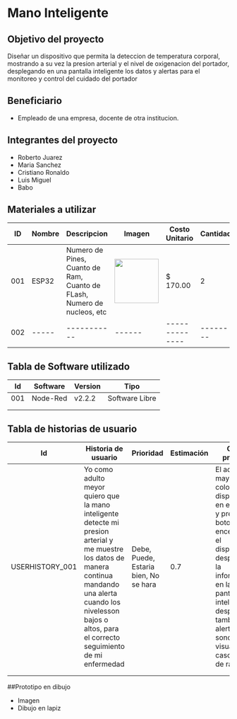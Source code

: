 # Mano Inteligente
## Objetivo del proyecto
Diseñar un dispositivo que permita la deteccion de temperatura corporal, mostrando a su vez la presion arterial y el nivel de oxigenacion del portador, desplegando en una pantalla inteligente los datos y alertas para el monitoreo y control del cuidado del portador 
## Beneficiario 
- Empleado de una empresa, docente de otra institucion.
## Integrantes del proyecto
- Roberto Juarez
- Maria Sanchez 
- Cristiano Ronaldo
- Luis Miguel
- Babo
## Materiales a utilizar 
|ID|Nombre|Descripcion|Imagen|Costo Unitario|Cantidad|
|---|-----|-----------|------|--------------|--------|
|001|ESP32|Numero de Pines, Cuanto de Ram, Cuanto de FLash, Numero de nucleos, etc|<img src="https://github.com/spalomino13/ProyectoDDI/assets/105385260/36fbaaee-9b89-4cc1-99fc-d31a1709ae33" width="100px" />|$ 170.00|2|
|002|-----|-----------|------|--------------|--------|
## Tabla de Software utilizado
| Id | Software | Version | Tipo |
|----|----------|---------|------|
|  001  | Node-Red | v2.2.2 | Software Libre |
|    |          |         |      |
|    |          |         |      |
## Tabla de historias de usuario
| Id | Historia de usuario | Prioridad | Estimación | Como probarlo | Responsable |
|----|---------------------|-----------|------------|---------------|-------------|
| USERHISTORY_001 | Yo como adulto meyor quiero que la mano inteligente detecte mi presion arterial y me muestre los datos de manera continua mandando una alerta cuando los nivelesson bajos o altos, para el correcto seguimiento de mi enfermedad | Debe, Puede, Estaria bien, No se hara |  0.7  | El adulto mayor se coloca el dispositivo en el cuello y preciosa el boton de encendido y el dispositivo desplegara la informacion en la pantalla inteligente, desplegando tambien alertas sonoras y visuales en caso fuera de rango | Samuel |
|    |                     |           |            |               |             |
|    |                     |           |            |               |             |
##Prototipo en dibujo
- Imagen
- Dibujo en lapiz
##
